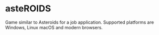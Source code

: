 # asteROIDS
Game similar to Asteroids for a job application. Supported platforms are Windows, Linux macOS and modern browsers.
